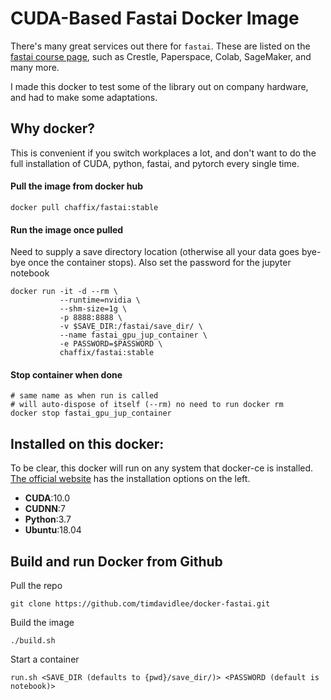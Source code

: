 # CUDA-Based Fastai Docker Image

There's many great services out there for `fastai`. These are listed on the [fastai course page](https://course.fast.ai/), such as Crestle, Paperspace, Colab, SageMaker, and many more.

I made this docker to test some of the library out on company hardware, and had to make some adaptations. 

##  Why docker?

This is convenient if you switch workplaces a lot, and don't want to do the full installation of CUDA, python, fastai, and pytorch every single time.

#### Pull the image from docker hub

```
docker pull chaffix/fastai:stable
```

#### Run the image once pulled

Need to supply a save directory location (otherwise all your data goes bye-bye once the container stops). Also set the password for the jupyter notebook

```
docker run -it -d --rm \
           --runtime=nvidia \
           --shm-size=1g \
           -p 8888:8888 \
           -v $SAVE_DIR:/fastai/save_dir/ \
           --name fastai_gpu_jup_container \
           -e PASSWORD=$PASSWORD \
           chaffix/fastai:stable
```

#### Stop container when done

```
# same name as when run is called
# will auto-dispose of itself (--rm) no need to run docker rm
docker stop fastai_gpu_jup_container
```

## Installed on this docker:

To be clear, this docker will run on any system that docker-ce is installed. [The official website](https://docs.docker.com/) has the installation options on the left.

- **CUDA**:10.0
- **CUDNN**:7
- **Python**:3.7
- **Ubuntu**:18.04


## Build and run Docker from Github

Pull the repo

```
git clone https://github.com/timdavidlee/docker-fastai.git
```

Build the image

```
./build.sh
```

Start a container

```
run.sh <SAVE_DIR (defaults to {pwd}/save_dir/)> <PASSWORD (default is notebook)>
```



